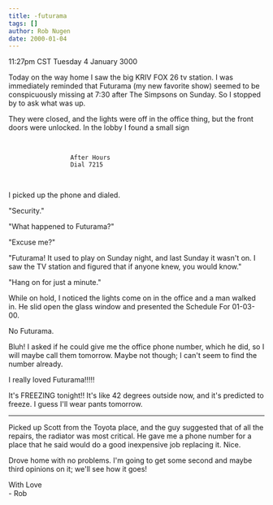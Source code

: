 ```yaml
---
title: -futurama
tags: []
author: Rob Nugen
date: 2000-01-04
---
```


<title>Futurama</title>
<p class=date>11:27pm CST Tuesday 4 January 3000</p>

<p>Today on the way home I saw the big KRIV FOX 26 tv station. I was immediately reminded that Futurama (my new favorite show) seemed to be conspicuously missing at 7:30 after The Simpsons on Sunday.  So I stopped by to ask what was up.

<p>They were closed, and the lights were off in the office thing, but the front doors were unlocked.  In the lobby I found a small sign

<p><pre>

                     After Hours
                     Dial 7215
</pre>

<p>I picked up the phone and dialed.

<p>"Security."

<p>"What happened to Futurama?"

<p>"Excuse me?"

<p>"Futurama!  It used to play on Sunday night, and last Sunday it wasn't on.  I saw the TV station and figured that if anyone knew, you would know."

<p>"Hang on for just a minute."

<p>While on hold, I noticed the lights come on in the office and a man walked in.  He slid open the glass window and presented the Schedule For 01-03-00.

<p>No Futurama.

<p>Bluh!  I asked if he could give me the office phone number, which he did, so I will maybe call them tomorrow.  Maybe not though; I can't seem to find the number already.

<p>I really loved Futurama!!!!!

<p>It's FREEZING tonight!!  It's like 42 degrees outside now, and it's predicted to freeze.  I guess I'll wear pants tomorrow.

<p><hr>

<p>Picked up Scott from the Toyota place, and the guy suggested that of all the repairs, the radiator was most critical.  He gave me a phone number for a place that he said would do a good inexpensive job replacing it.  Nice.

<p>Drove home with no problems.  I'm going to get some second and maybe third opinions on it; we'll see how it goes!

<p>With Love
<br>- Rob

